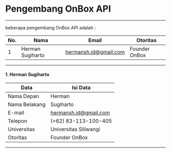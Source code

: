 # Pengembang OnBox API
---
beberapa pengembang OnBox API adalah :

|No.|   Nama    |   Email   |  Otoritas |
|---|-----------|-----------|-----------|
|1|Herman Sugiharto | hermansh.id@gmail.com | Founder OnBox

---

#### 1. Herman Sugiharto

|Data| Isi Data|
|---------|-----|
|Nama Depan| Herman |
|Nama Belakang| Sugiharto|
|E-mail| [hermansh.id@gmail.com](mailto:hermansh.id@gmail.com)|
|Telepon| (+62) 83-113-100-405|
|Universitas | Universitas Siliwangi|
|Otoritas| Founder OnBox|

---

